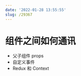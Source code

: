 ```yaml
---
date: '2022-01-28 13:55:55'
slug: /29367
---
```


# 组件之间如何通讯

- 父子组件 props
- 自定义事件
- Redux 和 Context
